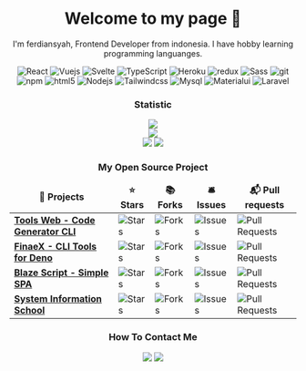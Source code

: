 <h1 align="center">Welcome to my page 👋</h1>
<p align="center">I'm ferdiansyah, Frontend Developer from indonesia. I have hobby learning programming languanges.</p>
<p align="center">
  <img alt="React" src="https://img.shields.io/badge/-React-45b8d8?style=flat-square&logo=react&logoColor=white" />
  <img alt="Vuejs" src="https://img.shields.io/badge/Vue.js-35495E?style=flat-square&logo=vue.js&logoColor=4FC08D" />
  <img alt="Svelte" src="https://img.shields.io/badge/Svelte-4A4A55?style=flat-square&logo=svelte&logoColor=FF3E00" />
  <img alt="TypeScript" src="https://img.shields.io/badge/-TypeScript-007ACC?style=flat-square&logo=typescript&logoColor=white" />
  <img alt="Heroku" src="https://img.shields.io/badge/-Heroku-430098?style=flat-square&logo=heroku&logoColor=white" />
  <img alt="redux" src="https://img.shields.io/badge/-Redux-764ABC?style=flat-square&logo=redux&logoColor=white" />
  <img alt="Sass" src="https://img.shields.io/badge/-Sass-CC6699?style=flat-square&logo=sass&logoColor=white" />
  <img alt="git" src="https://img.shields.io/badge/-Git-F05032?style=flat-square&logo=git&logoColor=white" />
  <img alt="npm" src="https://img.shields.io/badge/-NPM-CB3837?style=flat-square&logo=npm&logoColor=white" />
  <img alt="html5" src="https://img.shields.io/badge/-HTML5-E34F26?style=flat-square&logo=html5&logoColor=white" />
  <img alt="Nodejs" src="https://img.shields.io/badge/-Nodejs-43853d?style=flat-square&logo=Node.js&logoColor=white" />
  <img alt="Tailwindcss" src="https://img.shields.io/badge/Tailwind_CSS-38B2AC?style=flat-square&logo=tailwind-css&logoColor=white" />
  <img alt="Mysql" src="https://img.shields.io/badge/MySQL-00000F?style=flat-square&logo=mysql&logoColor=white" />
  <img alt="Materialui" src="https://img.shields.io/badge/Material--UI-0081CB?style=flat-square&logo=material-ui&logoColor=white" />
  <img alt="Laravel" src="https://img.shields.io/badge/Laravel-FF2D20?style=flat-square&logo=laravel&logoColor=white" />
</p>
<h3 align="center">Statistic</h3>
<div>
  <p align="center">
    <img src="https://komarev.com/ghpvc/?username=ferdiansyah0611&style=flat-square&color=brightgreen"/>
    <br/>
    <img src="https://github-readme-stats.vercel.app/api/top-langs/?username=ferdiansyah0611&theme=blue-green"/>
    <br/>
    <img src="https://github-readme-streak-stats.herokuapp.com/?user=ferdiansyah0611&theme=blue-green"/>
    <img src="https://github-readme-stats.vercel.app/api?username=ferdiansyah0611&theme=blue-green"/>
  </p>
</div>
<h3 align="center">My Open Source Project</h3>
<table align="center">
  <thead align="center">
    <tr border: none;>
      <td><b>🎁 Projects</b></td>
      <td><b>⭐ Stars</b></td>
      <td><b>📚 Forks</b></td>
      <td><b>🛎 Issues</b></td>
      <td><b>📬 Pull requests</b></td>
    </tr>
  </thead>
  <tbody>
    <tr>
      <td><a href="https://github.com/ferdiansyah0611/tools-web"><b>Tools Web - Code Generator CLI</b></a></td>
      <td><img alt="Stars" src="https://img.shields.io/github/stars/ferdiansyah0611/tools-web?style=flat-square&labelColor=343b41"/></td>
      <td><img alt="Forks" src="https://img.shields.io/github/forks/ferdiansyah0611/tools-web?style=flat-square&labelColor=343b41"/></td>
      <td><img alt="Issues" src="https://img.shields.io/github/issues/ferdiansyah0611/tools-web?style=flat-square&labelColor=343b41"/></td>
      <td><img alt="Pull Requests" src="https://img.shields.io/github/issues-pr/ferdiansyah0611/tools-web?style=flat-square&labelColor=343b41"/></td>
    </tr>
    <tr>
      <td><a href="https://github.com/ferdiansyah0611/finae-x"><b>FinaeX - CLI Tools for Deno</b></a></td>
      <td><img alt="Stars" src="https://img.shields.io/github/stars/ferdiansyah0611/finae-x?style=flat-square&labelColor=343b41"/></td>
      <td><img alt="Forks" src="https://img.shields.io/github/forks/ferdiansyah0611/finae-x?style=flat-square&labelColor=343b41"/></td>
      <td><img alt="Issues" src="https://img.shields.io/github/issues/ferdiansyah0611/finae-x?style=flat-square&labelColor=343b41"/></td>
      <td><img alt="Pull Requests" src="https://img.shields.io/github/issues-pr/ferdiansyah0611/finae-x?style=flat-square&labelColor=343b41"/></td>
    </tr>
    <tr>
      <td><a href="https://github.com/ferdiansyah0611/blaze-script"><b>Blaze Script - Simple SPA</b></a></td>
      <td><img alt="Stars" src="https://img.shields.io/github/stars/ferdiansyah0611/blaze-script?style=flat-square&labelColor=343b41"/></td>
      <td><img alt="Forks" src="https://img.shields.io/github/forks/ferdiansyah0611/blaze-script?style=flat-square&labelColor=343b41"/></td>
      <td><img alt="Issues" src="https://img.shields.io/github/issues/ferdiansyah0611/blaze-script?style=flat-square&labelColor=343b41"/></td>
      <td><img alt="Pull Requests" src="https://img.shields.io/github/issues-pr/ferdiansyah0611/blaze-script?style=flat-square&labelColor=343b41"/></td>
    </tr>
    <tr>
      <td><a href="https://github.com/ferdiansyah0611/system_information_school"><b>System Information School</b></a></td>
      <td><img alt="Stars" src="https://img.shields.io/github/stars/ferdiansyah0611/system_information_school?style=flat-square&labelColor=343b41"/></td>
      <td><img alt="Forks" src="https://img.shields.io/github/forks/ferdiansyah0611/system_information_school?style=flat-square&labelColor=343b41"/></td>
      <td><img alt="Issues" src="https://img.shields.io/github/issues/ferdiansyah0611/system_information_school?style=flat-square&labelColor=343b41"/></td>
      <td><img alt="Pull Requests" src="https://img.shields.io/github/issues-pr/ferdiansyah0611/system_information_school?style=flat-square&labelColor=343b41"/></td>
    </tr>
  </tbody>
</table>
<h3 align="center">How To Contact Me</h3>
<div align="center">
  <a href="https://wa.me/62895607486361"><img src="https://img.shields.io/badge/WhatsApp-25D366?style=for-the-badge&logo=whatsapp&logoColor=white"/></a>
  <a href="mailto:ferdif9996@gmail.com"><img src="https://img.shields.io/badge/Gmail-D14836?style=for-the-badge&logo=gmail&logoColor=white"/></a>
</div>
